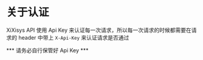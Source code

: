# 关于认证

XiXisys API 使用 Api Key 来认证每一次请求，所以每一次请求的时候都需要在请求的 header 中带上 `X-Api-Key` 来认证请求是否通过

*** 请务必自行保管好 Api Key ***
